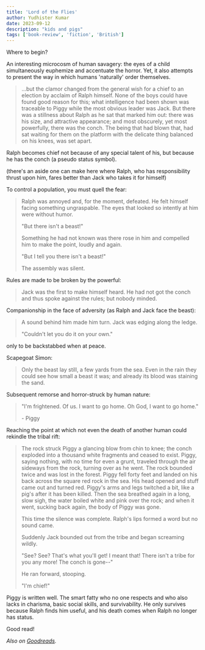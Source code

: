 ```yaml
---
title: 'Lord of the Flies'
author: Yudhister Kumar
date: 2023-09-12
description: "kids and pigs"
tags: ['book-review', 'fiction', 'British']
---
```

Where to begin?

An interesting microcosm of human savagery: the eyes of a child simultaneously euphemize and accentuate the horror. Yet, it also attempts to present the way in which humans 'naturally' order themselves. 


> ...but the clamor changed from the general wish for a chief to an election by acclaim of Ralph himself. None of the boys could have found good reason for this; what intelligence had been shown was traceable to Piggy while the most obvious leader was Jack. But there was a stillness about Ralph as he sat that marked him out: there was his size, and attractive appearance; and most obscurely, yet most powerfully, there was the conch. The being that had blown that, had sat waiting for them on the platform with the delicate thing balanced on his knees, was set apart.

Ralph becomes chief not because of any special talent of his, but because he has the conch (a pseudo status symbol). 

(there's an aside one can make here where Ralph, who has responsibility thrust upon him, fares better than Jack who takes it for himself)

To control a population, you must quell the fear:

<blockquote>
Ralph was annoyed and, for the moment, defeated. He felt himself facing something ungraspable. The eyes that looked so intently at him were without humor.
 
"But there isn't a beast!"

Something he had not known was there rose in him and compelled him to make the point, loudly and again.

"But I tell you there isn't a beast!"

The assembly was silent.

</blockquote>

Rules are made to be broken by the powerful:

> Jack was the first to make himself heard. He had not got the conch and thus spoke against the rules; but nobody minded.

Companionship in the face of adversity (as Ralph and Jack face the beast):
<blockquote>
A sound behind him made him turn. Jack was edging along the ledge.

"Couldn't let you do it on your own."

</blockquote>
only to be backstabbed when at peace.

Scapegoat Simon:
<blockquote>

Only the beast lay still, a few yards from the sea. Even in the rain they could see how small a beast it was; and already its blood was staining the sand.

</blockquote>

Subsequent remorse and horror-struck by human nature:
<blockquote>
"I'm frightened. Of us. I want to go home. Oh God, I want to go home." 

\- Piggy

</blockquote>

Reaching the point at which not even the death of another human could rekindle the tribal rift:
<blockquote>
The rock struck Piggy a glancing blow from chin to knee; the conch exploded into a thousand white fragments and ceased to exist. Piggy, saying nothing, with no time for even a grunt, traveled through the air sideways from the rock, turning over as he went. The rock bounded twice and was lost in the forest. Piggy fell forty feet and landed on his back across the square red rock in the sea. His head opened and stuff came out and turned red. Piggy's arms and legs twitched a bit, like a pig's after it has been killed. Then the sea breathed again in a long, slow sigh, the water boiled white and pink over the rock; and when it went, sucking back again, the body of Piggy was gone.

This time the silence was complete. Ralph's lips formed a word but no sound came.

Suddenly Jack bounded out from the tribe and began screaming wildly.

"See? See? That's what you'll get! I meant that! There isn't a tribe for you any more! The conch is gone--"

He ran forward, stooping.

"I'm chief!"

</blockquote>

Piggy is written well. The smart fatty who no one respects and who also lacks in charisma, basic social skills, and survivability. He only survives because Ralph finds him useful, and his death comes when Ralph no longer has status. 

Good read!

*Also on [Goodreads](https://www.goodreads.com/review/show/5550699566).*
